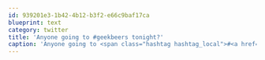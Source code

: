 ```yaml
---
id: 939201e3-1b42-4b12-b3f2-e66c9baf17ca
blueprint: text
category: twitter
title: 'Anyone going to #geekbeers tonight?'
caption: 'Anyone going to <span class="hashtag hashtag_local">#<a href="http://tweettemp.darylchymko.ca/?tag=geekbeers">geekbeers</a> tonight?'
---
```

